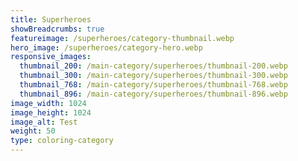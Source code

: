 ```yaml
---
title: Superheroes
showBreadcrumbs: true
featureimage: /superheroes/category-thumbnail.webp
hero_image: /superheroes/category-hero.webp
responsive_images:
  thumbnail_200: /main-category/superheroes/thumbnail-200.webp
  thumbnail_300: /main-category/superheroes/thumbnail-300.webp
  thumbnail_768: /main-category/superheroes/thumbnail-768.webp
  thumbnail_896: /main-category/superheroes/thumbnail-896.webp
image_width: 1024
image_height: 1024
image_alt: Test
weight: 50
type: coloring-category
---
```


